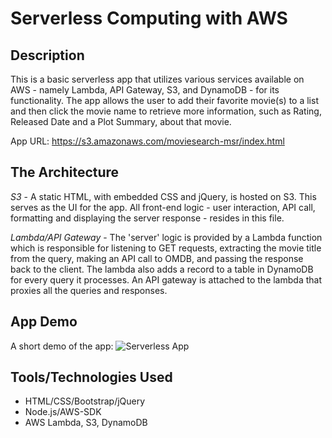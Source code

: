 # Serverless Computing with AWS

## Description
This is a basic serverless app that utilizes various services available on AWS - namely Lambda, API Gateway, S3, and DynamoDB - for its functionality.
The app allows the user to add their favorite movie(s) to a list and then click the movie name to retrieve more information, such as Rating, Released Date and a Plot Summary, about that movie.

App URL: https://s3.amazonaws.com/moviesearch-msr/index.html

## The Architecture
*S3* - A static HTML, with embedded CSS and jQuery, is hosted on S3. This serves as the UI for the app. All front-end logic - user interaction, API call, formatting and displaying the server response - resides in this file.

*Lambda/API Gateway* - The 'server' logic is provided by a Lambda function which is responsible for listening to GET requests, extracting the movie title from the query, making an API call to OMDB, and passing the response back to the client. The lambda also adds a record to a table in DynamoDB for every query it processes. An API gateway is attached to the lambda that proxies all the queries and responses.

## App Demo
A short demo of the app:
![Serverless App](https://drive.google.com/file/d/10QwMgA-XxYylmmhJBTMWpwntl1ztv20K/preview)

## Tools/Technologies Used
- HTML/CSS/Bootstrap/jQuery
- Node.js/AWS-SDK
- AWS Lambda, S3, DynamoDB